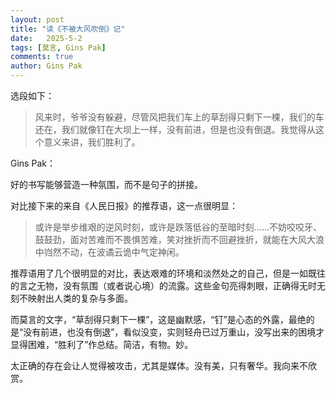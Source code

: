 ```yaml
---
layout: post
title: "读《不被大风吹倒》记"
date:   2025-5-2
tags: [莫言, Gins Pak]
comments: true
author: Gins Pak
---
```


选段如下：

>风来时，爷爷没有躲避，尽管风把我们车上的草刮得只剩下一棵，我们的车还在，我们就像钉在大坝上一样，没有前进，但是也没有倒退。我觉得从这个意义来讲，我们胜利了。

Gins Pak：

好的书写能够营造一种氛围，而不是句子的拼接。

对比接下来的来自《人民日报》的推荐语，这一点很明显：

>或许是举步维艰的逆风时刻，或许是跌落低谷的至暗时刻……不妨咬咬牙、鼓鼓劲，面对苦难而不畏惧苦难，笑对挫折而不回避挫折，就能在大风大浪中岿然不动，在波谲云诡中气定神闲。

推荐语用了几个很明显的对比，表达艰难的环境和淡然处之的自己，但是一如既往的言之无物，没有氛围（或者说心境）的流露。这些金句亮得刺眼，正确得无时无刻不映射出人类的复杂与多面。

而莫言的文字，“草刮得只剩下一棵”，这是幽默感，“钉”是心态的外露，最绝的是“没有前进，也没有倒退”，看似没变，实则轻舟已过万重山，没写出来的困境才显得困难，“胜利了”作总结。简洁，有物。妙。

太正确的存在会让人觉得被攻击，尤其是媒体。没有美，只有奢华。我向来不欣赏。
